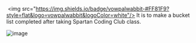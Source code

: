  <img src="https://img.shields.io/badge/vowpalwabbit-#FF81F9?style=flat&logo=vowpalwabbit&logoColor=white"/>
 It is to make a bucket list completed after taking Spartan Coding Club class.

![image](https://github.com/SojinLeeGithub/BucketList/assets/159878967/df24ae6a-08ed-496a-bf18-d68450bbf179)
